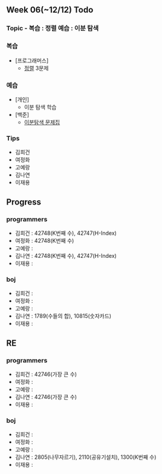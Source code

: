 
## Week 06(~12/12) Todo
### Topic - 복습 : 정렬  예습 : 이분 탐색

### 복습

- [프로그래머스]
	- [정렬](https://programmers.co.kr/learn/courses/30/parts/12198) 3문제 


### 예습

- [개인]
	- 이분 탐색 학습
- [백준]
	- [이분탐색 문제집](https://www.acmicpc.net/workbook/view/6057)



### Tips

- 김희건
- 여정화
- 고예랑
- 김나연
- 이재용



## Progress

### programmers
- 김희건 : 42748(K번째 수), 42747(H-Index)
- 여정화 : 42748(K번째 수)
- 고예랑 : 
- 김나연 : 42748(K번째 수), 42747(H-Index)
- 이재용 :


### boj
- 김희건 : 			
- 여정화 : 
- 고예랑 :
- 김나연 : 1789(수들의 합), 10815(숫자카드)
- 이재용 :



## RE

### programmers
- 김희건 : 42746(가장 큰 수)
- 여정화 :
- 고예랑 :
- 김나연 : 42746(가장 큰 수)
- 이재용 :


### boj
- 김희건 :
- 여정화 : 
- 고예랑 :
- 김나연 : 2805(나무자르기), 2110(공유기설치), 1300(K번째 수)
- 이재용 :









